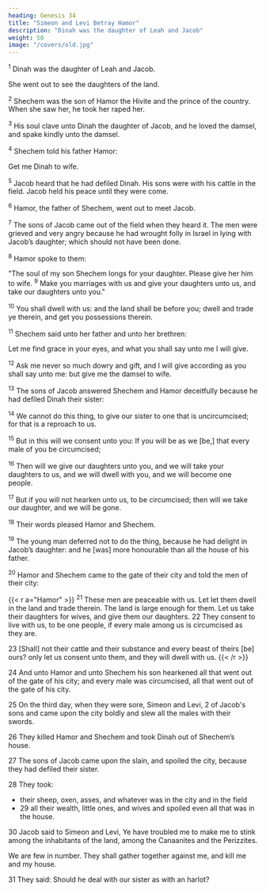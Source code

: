 ```yaml
---
heading: Genesis 34
title: "Simeon and Levi Betray Hamor"
description: "Dinah was the daughter of Leah and Jacob"
weight: 50
image: "/covers/old.jpg"
---
```



<sup>1</sup> Dinah was the daughter of Leah and Jacob. 

She went out to see the daughters of the land. 

<sup>2</sup> Shechem was the son of Hamor the Hivite and the prince of the country. When she saw her, he took her raped her. 

<!-- , and lay with her, and
defiled her.  -->

<sup>3</sup> His soul clave unto Dinah the daughter of Jacob, and he loved the damsel, and spake kindly unto the damsel. 

<sup>4</sup> Shechem told his father Hamor:

Get me Dinah to wife.

<sup>5</sup> Jacob heard that he had defiled Dinah. His sons were with his cattle in the field. Jacob held his peace until they were come.

<sup>6</sup> Hamor, the father of Shechem, went out to meet Jacob.

<sup>7</sup> The sons of Jacob came out of the field when they heard it. The men were grieved and very angry because he had wrought folly in Israel in lying with Jacob’s daughter; which should not have been done. 

<sup>8</sup> Hamor spoke to them:

"The soul of my son Shechem longs for your daughter. Please give her him to wife. <sup>9</sup> Make you marriages with us and give your daughters unto us, and take our daughters unto you."

<sup>10</sup> You shall dwell with us: and the land shall be before you; dwell and trade ye therein, and get you possessions therein. 

<sup>11</sup> Shechem said unto her father and unto her brethren:

Let me find grace in your eyes, and what you shall say unto me I will give. 

<sup>12</sup> Ask me never so much dowry and gift, and I will give according as you shall say unto me: but give me the
damsel to wife. 

<sup>13</sup> The sons of Jacob answered Shechem and Hamor deceitfully because he had defiled Dinah their sister:

<sup>14</sup> We cannot do this thing, to give our sister to one that is uncircumcised; for that is a reproach to us.

<sup>15</sup> But in this will we consent unto you: If you will be as we [be,] that every male of you be circumcised; 

<sup>16</sup> Then will we give our daughters unto you, and we will take your daughters to us, and we will dwell with you, and we will become one people.

<sup>17</sup> But if you will not hearken unto us, to be circumcised; then will we take our daughter, and we will be gone. 

<sup>18</sup> Their words pleased Hamor and Shechem. 

<sup>19</sup> The young man deferred not to do the thing, because he had delight in Jacob’s daughter: and he [was] more honourable than all the house of his father. 

<sup>20</sup> Hamor and Shechem came to the gate of their city and told the men of their city:

{{< r a="Hamor" >}}
<sup>21</sup> These men are peaceable with us. Let let them dwell in the land and trade therein. The land is  large enough for them. Let us take their daughters for wives, and give them our daughters.  22 They consent to live with us, to be one people, if every male among us is circumcised as they are.

23 [Shall] not their cattle and their substance and every beast of theirs [be] ours? only let us consent unto them, and they will dwell with us. 
{{< /r >}}


24 And unto Hamor and unto Shechem his son hearkened all that went out of the gate of his city; and every male was circumcised, all that went out of the gate of his city.

25 On the third day, when they were sore, Simeon and Levi, 2 of Jacob's sons and came upon the city boldly and slew all the males with their swords.

26 They killed Hamor and Shechem and took Dinah out of Shechem’s house.

27 The sons of Jacob came upon the slain, and spoiled the city, because they had defiled their sister.

28 They took:
- their sheep, oxen, asses, and whatever was in the city and in the field
- 29 all their wealth, little ones, and wives and spoiled even all that was in the house.

30 Jacob said to Simeon and Levi, Ye have troubled me to make me to stink among the inhabitants of the land, among the Canaanites and the Perizzites. 

We are few in number. They shall gather together against me, and kill me and my house. 

31 They said: Should he deal with our sister as with an harlot?
